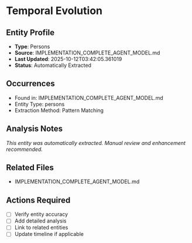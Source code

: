 # Temporal Evolution

## Entity Profile
- **Type**: Persons
- **Source**: IMPLEMENTATION_COMPLETE_AGENT_MODEL.md
- **Last Updated**: 2025-10-12T03:42:05.361019
- **Status**: Automatically Extracted

## Occurrences
- Found in: IMPLEMENTATION_COMPLETE_AGENT_MODEL.md
- Entity Type: persons
- Extraction Method: Pattern Matching

## Analysis Notes
*This entity was automatically extracted. Manual review and enhancement recommended.*

## Related Files
- IMPLEMENTATION_COMPLETE_AGENT_MODEL.md

## Actions Required
- [ ] Verify entity accuracy
- [ ] Add detailed analysis
- [ ] Link to related entities
- [ ] Update timeline if applicable
